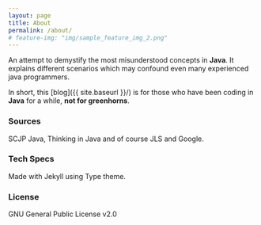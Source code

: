 ```yaml
---
layout: page
title: About
permalink: /about/
# feature-img: "img/sample_feature_img_2.png"
---
```


An attempt to demystify the most misunderstood concepts in **Java**.
It explains different scenarios which may confound even many experienced java programmers.

In short, this [blog]({{ site.baseurl }}/) is for those who have been coding in **Java** for a while, **not for greenhorns**.

### Sources
SCJP Java, Thinking in Java and of course JLS and Google.

### Tech Specs
Made with Jekyll using Type theme.

### License
GNU General Public License v2.0
